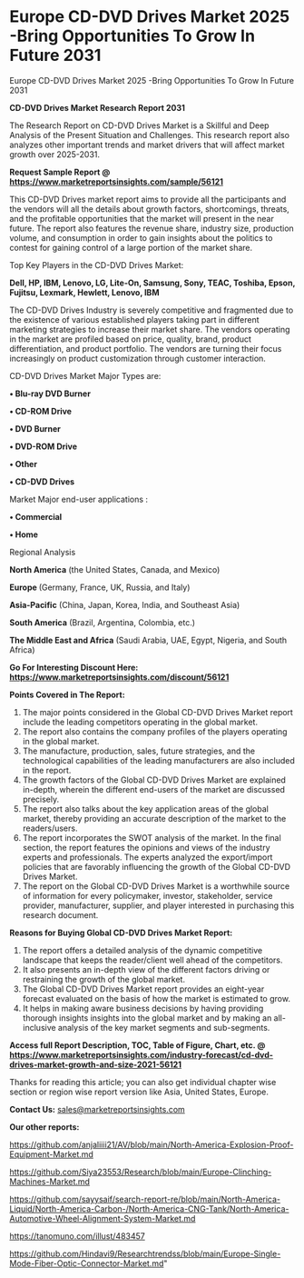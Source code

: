 # Europe CD-DVD Drives Market 2025 -Bring Opportunities To Grow In Future 2031
 Europe CD-DVD Drives Market 2025 -Bring Opportunities To Grow In Future 2031

<strong>CD-DVD Drives Market Research Report 2031</strong>

The Research Report on CD-DVD Drives Market is a Skillful and Deep Analysis of the Present Situation and Challenges. This research report also analyzes other important trends and market drivers that will affect market growth over 2025-2031.

<strong>Request Sample Report @ <a href=https://www.marketreportsinsights.com/sample/56121>https://www.marketreportsinsights.com/sample/56121</a></strong>

This CD-DVD Drives market report aims to provide all the participants and the vendors will all the details about growth factors, shortcomings, threats, and the profitable opportunities that the market will present in the near future. The report also features the revenue share, industry size, production volume, and consumption in order to gain insights about the politics to contest for gaining control of a large portion of the market share.

Top Key Players in the CD-DVD Drives Market:

<strong>Dell, HP, IBM, Lenovo, LG, Lite-On, Samsung, Sony, TEAC, Toshiba, Epson, Fujitsu, Lexmark, Hewlett, Lenovo, IBM</strong>

The CD-DVD Drives Industry is severely competitive and fragmented due to the existence of various established players taking part in different marketing strategies to increase their market share. The vendors operating in the market are profiled based on price, quality, brand, product differentiation, and product portfolio. The vendors are turning their focus increasingly on product customization through customer interaction.

CD-DVD Drives Market Major Types are:

<strong>• Blu-ray DVD Burner

• CD-ROM Drive

• DVD Burner

• DVD-ROM Drive

• Other

• CD-DVD Drives</strong>

Market Major end-user applications :

<strong>• Commercial

• Home</strong>

Regional Analysis

</u><strong><b>North America</b></strong> (the United States, Canada, and Mexico)

<strong><b>Europe </b></strong>(Germany, France, UK, Russia, and Italy)

<strong><b>Asia-Pacific</b></strong> (China, Japan, Korea, India, and Southeast Asia)

<strong><b>South America</b></strong> (Brazil, Argentina, Colombia, etc.)

<strong><b>The Middle East and Africa</b></strong> (Saudi Arabia, UAE, Egypt, Nigeria, and South Africa)

<strong>Go For Interesting Discount Here: <a href=https://www.marketreportsinsights.com/discount/56121>https://www.marketreportsinsights.com/discount/56121</a></strong>

<strong>Points Covered in The Report:</strong>
<ol>
  <li>The major points considered in the Global CD-DVD Drives Market report include the leading competitors operating in the global market.</li>
  <li>The report also contains the company profiles of the players operating in the global market.</li>
  <li>The manufacture, production, sales, future strategies, and the technological capabilities of the leading manufacturers are also included in the report.</li>
  <li>The growth factors of the Global CD-DVD Drives Market are explained in-depth, wherein the different end-users of the market are discussed precisely.</li>
  <li>The report also talks about the key application areas of the global market, thereby providing an accurate description of the market to the readers/users.</li>
  <li>The report incorporates the SWOT analysis of the market. In the final section, the report features the opinions and views of the industry experts and professionals. The experts analyzed the export/import policies that are favorably influencing the growth of the Global CD-DVD Drives Market.</li>
  <li>The report on the Global CD-DVD Drives Market is a worthwhile source of information for every policymaker, investor, stakeholder, service provider, manufacturer, supplier, and player interested in purchasing this research document.</li>
</ol>
<strong>Reasons for Buying Global CD-DVD Drives Market Report:</strong>

<ol>
  <li>The report offers a detailed analysis of the dynamic competitive landscape that keeps the reader/client well ahead of the competitors.</li>
  <li>It also presents an in-depth view of the different factors driving or restraining the growth of the global market.</li>
  <li>The Global CD-DVD Drives Market report provides an eight-year forecast evaluated on the basis of how the market is estimated to grow.</li>
  <li>It helps in making aware business decisions by having providing thorough insights insights into the global market and by making an all-inclusive analysis of the key market segments and sub-segments.</li>
</ol>
<strong>Access full Report Description, TOC, Table of Figure, Chart, etc. @ <a href=https://www.marketreportsinsights.com/industry-forecast/cd-dvd-drives-market-growth-and-size-2021-56121>https://www.marketreportsinsights.com/industry-forecast/cd-dvd-drives-market-growth-and-size-2021-56121</a></strong>


Thanks for reading this article; you can also get individual chapter wise section or region wise report version like Asia, United States, Europe.

<strong>Contact Us:</strong>
sales@marketreportsinsights.com

<strong>Our other reports:</strong>

<a href=https://github.com/anjaliiii21/AV/blob/main/North-America-Explosion-Proof-Equipment-Market.md>https://github.com/anjaliiii21/AV/blob/main/North-America-Explosion-Proof-Equipment-Market.md</a>

<a href=https://github.com/Siya23553/Research/blob/main/Europe-Clinching-Machines-Market.md>https://github.com/Siya23553/Research/blob/main/Europe-Clinching-Machines-Market.md</a>

<a href=https://github.com/sayysaif/search-report-re/blob/main/North-America-Liquid/North-America-Carbon-/North-America-CNG-Tank/North-America-Automotive-Wheel-Alignment-System-Market.md>https://github.com/sayysaif/search-report-re/blob/main/North-America-Liquid/North-America-Carbon-/North-America-CNG-Tank/North-America-Automotive-Wheel-Alignment-System-Market.md</a>

<a href=https://tanomuno.com/illust/483457>https://tanomuno.com/illust/483457</a>

<a href=https://github.com/Hindavi9/Researchtrendss/blob/main/Europe-Single-Mode-Fiber-Optic-Connector-Market.md>https://github.com/Hindavi9/Researchtrendss/blob/main/Europe-Single-Mode-Fiber-Optic-Connector-Market.md</a>"
